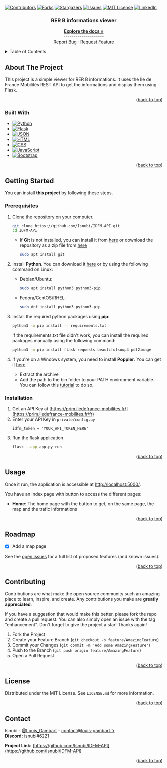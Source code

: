 <a name="readme-top"></a>

<!-- Projet Shields -->
[![Contributors][contributors-shield]][contributors-url]
[![Forks][forks-shield]][forks-url]
[![Stargazers][stars-shield]][stars-url]
[![Issues][issues-shield]][issues-url]
[![MIT License][license-shield]][license-url]
[![LinkedIn][linkedin-shield]][linkedin-url]

<!-- Replace these markers with infos - "IDFM-API"-->

<div align="center">


<h3 align="center">RER B informations viewer</h3>
  <p align="center">
    <a href="https://github.com/Isnubi/IDFM-API/"><strong>Explore the docs »</strong></a>
    <br />--------------------
    <br />
    <a href="https://github.com/Isnubi/IDFM-API/issues">Report Bug</a>
    ·
    <a href="https://github.com/Isnubi/IDFM-API/issues">Request Feature</a>
  </p>
</div>


<!-- TABLE OF CONTENTS -->
<details>
  <summary>Table of Contents</summary>
  <ol>
    <li>
      <a href="#about-the-project">About The Project</a>
      <ul>
        <li><a href="#built-with">Built With</a></li>
      </ul>
    </li>
    <li>
      <a href="#getting-started">Getting Started</a>
      <ul>
        <li><a href="#prerequisites">Prerequisites</a></li>
        <li><a href="#installation">Installation</a></li>
      </ul>
    </li>
    <li><a href="#usage">Usage</a></li>
    <li><a href="#roadmap">Roadmap</a></li>
    <li><a href="#contributing">Contributing</a></li>
    <li><a href="#license">License</a></li>
    <li><a href="#contact">Contact</a></li>
  </ol>
</details>



<!-- ABOUT THE PROJECT -->
## About The Project

This project is a simple viewer for RER B informations. It uses the Ile de France Mobilités REST API to get the informations and display them using Flask.

<p align="right">(<a href="#readme-top">back to top</a>)</p>



### Built With

* [![Python][Python-shield]][Python-url]
* [![Flask][Flask-shield]][Flask-url]
* [![JSON][JSON-shield]][JSON-url]
* [![HTML][HTML-shield]][HTML-url]
* [![CSS][CSS-shield]][CSS-url]
* [![JavaScript][JavaScript-shield]][JavaScript-url]
* [![Bootstrap][Bootstrap-shield]][Bootstrap-url]

<p align="right">(<a href="#readme-top">back to top</a>)</p>



<!-- GETTING STARTED -->
## Getting Started
<a name="getting-started"></a>

You can install **this project** by following these steps.

### Prerequisites

1. Clone the repository on your computer.

    ```sh
    git clone https://github.com/Isnubi/IDFM-API.git
    cd IDFM-API
    ```
   
   * If **Git** is not installed, you can install it from [here](https://git-scm.com/downloads) or 
   download the repository as a zip file from [here](https://github.com/Isnubi/IDFM-API/archive/refs/heads/master.zip)
        ```sh
        sudo apt install git
        ```

2. Install **Python**. You can download it [here](https://www.python.org/downloads/) or by using the following command on Linux:

   * Debian/Ubuntu:
     ```sh
     sudo apt install python3 python3-pip
     ```
  
   * Fedora/CentOS/RHEL:
     ```sh
     sudo dnf install python3 python3-pip
     ```

3. Install the required python packages using **pip**:

    ```sh
    python3 -m pip install -r requirements.txt
    ```
   If the requirements.txt file didn't work, you can install the required packages manually using the following command:
    ```sh
    python3 -m pip install flask requests beautifulsoup4 pdf2image
    ```

4. If you're on a Windows system, you need to install **Poppler**. You can get it [here](https://github.com/oschwartz10612/poppler-windows/releases/)
   * Extract the archive
   * Add the path to the bin folder to your PATH environment variable. You can follow this [tutorial](https://learn.microsoft.com/en-us/previous-versions/office/developer/sharepoint-2010/ee537574(v=office.14)) to do so.

### Installation

1. Get an API Key at [https://prim.iledefrance-mobilites.fr/](https://prim.iledefrance-mobilites.fr/fr)
2. Enter your API Key in `private/config.py`
    ```
    idfm_token = "YOUR_API_TOKEN_HERE"
    ```
3. Run the flask application
    ```sh
   flask --app app.py run
   ```


<p align="right">(<a href="#readme-top">back to top</a>)</p>



<!-- USAGE EXAMPLES -->
## Usage

Once it run, the application is accessible at [http://localhost:5000/](http://localhost:5000/).

You have an index page with button to access the different pages:
- **Home**: The home page with the button to get, on the same page, the map and the trafic informations


<p align="right">(<a href="#readme-top">back to top</a>)</p>



<!-- ROADMAP -->
## Roadmap

- [x] Add a map page

See the [open issues](https://github.com/Isnubi/IDFM-API/issues) for a full list of proposed features (and known issues).

<p align="right">(<a href="#readme-top">back to top</a>)</p>



<!-- CONTRIBUTING -->
## Contributing

Contributions are what make the open source community such an amazing place to learn, inspire, and create. Any contributions you make are **greatly appreciated**.

If you have a suggestion that would make this better, please fork the repo and create a pull request. You can also simply open an issue with the tag "enhancement".
Don't forget to give the project a star! Thanks again!

1. Fork the Project
2. Create your Feature Branch (`git checkout -b feature/AmazingFeature`)
3. Commit your Changes (`git commit -m 'Add some AmazingFeature'`)
4. Push to the Branch (`git push origin feature/AmazingFeature`)
5. Open a Pull Request

<p align="right">(<a href="#readme-top">back to top</a>)</p>



<!-- LICENSE -->
## License

Distributed under the MIT License. See `LICENSE.md` for more information.

<p align="right">(<a href="#readme-top">back to top</a>)</p>



<!-- CONTACT -->
## Contact


Isnubi - [@Louis_Gambart](https://twitter.com/Louis_Gambart) - [contact@louis-gambart.fr](mailto:louis-gambart.fr)
<br>**Discord:** isnubi#6221

**Project Link:** [https://github.com/Isnubi/IDFM-API](https://github.com/Isnubi/IDFM-API)

<p align="right">(<a href="#readme-top">back to top</a>)</p>




<!-- MARKDOWN LINKS & IMAGES -->
<!-- https://www.markdownguide.org/basic-syntax/#reference-style-links -->
[contributors-shield]: https://img.shields.io/github/contributors/Isnubi/IDFM-API.svg?style=for-the-badge
[contributors-url]: https://github.com/Isnubi/IDFM-API/graphs/contributors
[forks-shield]: https://img.shields.io/github/forks/Isnubi/IDFM-API.svg?style=for-the-badge
[forks-url]: https://github.com/Isnubi/IDFM-API/network/members
[stars-shield]: https://img.shields.io/github/stars/Isnubi/IDFM-API.svg?style=for-the-badge
[stars-url]: https://github.com/Isnubi/IDFM-API/stargazers
[issues-shield]: https://img.shields.io/github/issues/Isnubi/IDFM-API.svg?style=for-the-badge
[issues-url]: https://github.com/Isnubi/IDFM-API/issues
[license-shield]: https://img.shields.io/github/license/Isnubi/IDFM-API.svg?style=for-the-badge
[license-url]: https://github.com/Isnubi/IDFM-API/blob/master/LICENSE.md
[linkedin-shield]: https://img.shields.io/badge/-LinkedIn-black.svg?style=for-the-badge&logo=linkedin&colorB=555
[linkedin-url]: https://linkedin.com/in/louis-gambart
[Python-shield]: https://img.shields.io/badge/Python-3776AB?style=for-the-badge&logo=python&logoColor=white
[Python-url]: https://www.python.org/
[JSON-shield]: https://img.shields.io/badge/JSON-5E5C5C?style=for-the-badge&logo=json&logoColor=white
[JSON-url]: https://www.json.org/json-en.html
[HTML-shield]: https://img.shields.io/badge/HTML-E34F26?style=for-the-badge&logo=html5&logoColor=white
[HTML-url]: https://html.spec.whatwg.org/multipage/
[CSS-shield]: https://img.shields.io/badge/CSS-1572B6?style=for-the-badge&logo=css3&logoColor=white
[CSS-url]: https://www.w3.org/Style/CSS/Overview.en.html
[Flask-shield]: https://img.shields.io/badge/Flask-000000?style=for-the-badge&logo=flask&logoColor=white
[Flask-url]: https://flask.palletsprojects.com/en/2.0.x/
[Bootstrap-shield]: https://img.shields.io/badge/Bootstrap-563D7C?style=for-the-badge&logo=bootstrap&logoColor=white
[Bootstrap-url]: https://getbootstrap.com
[JavaScript-shield]: https://img.shields.io/badge/JavaScript-F7DF1E?style=for-the-badge&logo=javascript&logoColor=black
[JavaScript-url]: https://developer.mozilla.org/en-US/docs/Web/JavaScript
[Twitter-shield]: https://img.shields.io/twitter/follow/Louis_Gambart?style=social
[Twitter-url]: https://twitter.com/Louis_Gambart/